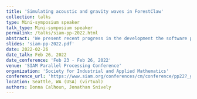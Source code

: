 ```yaml
---
title: 'Simulating acoustic and gravity waves in ForestClaw'
collection: talks
type: Mini-symposium speaker
talk_type: Mini-symposium speaker
permalink: /talks/siam-pp-2022.html
abstract: 'We present recent progress in the development the software platform ForestClaw, a  parallel, dynamically adaptive  library for solving PDEs on a nested hierarchy of logically Cartesian grids.  In this talk, we discuss software engineering challenges related to extending ForestClaw  with the MAGIC (Model for Acoustic and Gravity wave Interations and Coupling, J. Snively, Embry-Riddle, FL) and GEMINI (Geospace Environment Model Ion-Neutral Interactions, M. Zettergren, Embry-Riddle, FL) codes.  A key challenge in this effort, funded as part of the DARPA AtmoSense program, is to factor existing MAGIC and GEMINI codes so they can take advantage of the adaptive capabilities in ForestClaw.   A second challenge is to facilitate runtime exchange of solution data between GEMINI and MAGIC.  We will show preliminary results from the AirWaves project, as well as code development with the core ForestClaw platform needed to support AirWaves.'
slides: 'siam-pp-2022.pdf'
date: 2022-02-26
date_talk: Feb 26, 2022
date_conference: 'Feb 23 - Feb 26, 2022'
venue: 'SIAM Parallel Processing Conference'
organization: 'Society for Industrial and Applied Mathematics'
conference_url: 'https://www.siam.org/conferences/cm/conference/pp22?_ga=2.203441875.2124524356.1626520251-1009080888.1606694494'
location: Seattle, WA (USA) (virtual)
authors: Donna Calhoun, Jonathan Snively
---
```

